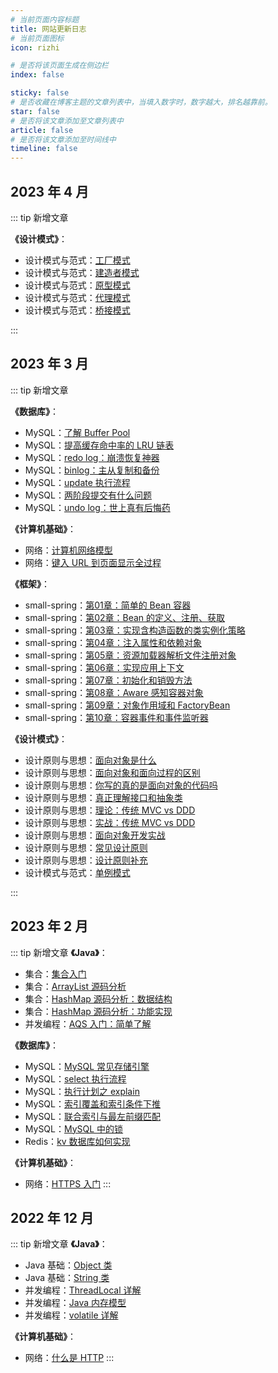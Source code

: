```yaml
---
# 当前页面内容标题
title: 网站更新日志
# 当前页面图标
icon: rizhi

# 是否将该页面生成在侧边栏
index: false

sticky: false
# 是否收藏在博客主题的文章列表中，当填入数字时，数字越大，排名越靠前。
star: false
# 是否将该文章添加至文章列表中
article: false
# 是否将该文章添加至时间线中
timeline: false
---
```



## 2023 年 4 月
::: tip 新增文章



**《设计模式》**：
- 设计模式与范式：[工厂模式](../studynotes/design_pattern/pattern/create_type/工厂模式.md)
- 设计模式与范式：[建造者模式](../studynotes/design_pattern/pattern/create_type/建造者模式.md)
- 设计模式与范式：[原型模式](../studynotes/design_pattern/pattern/create_type/原型模式.md)
- 设计模式与范式：[代理模式](../studynotes/design_pattern/pattern/structure_type/代理模式.md)
- 设计模式与范式：[桥接模式](../studynotes/design_pattern/pattern/structure_type/桥接模式.md)



:::

## 2023 年 3 月
::: tip 新增文章

**《数据库》**：
- MySQL：[了解 Buffer Pool](../studynotes/database/mysql/buffer_pool/了解BufferPool.md)
- MySQL：[提高缓存命中率的 LRU 链表](../studynotes/database/mysql/buffer_pool/提高缓存命中率的LRU链表.md)
- MySQL：[redo log：崩溃恢复神器](../studynotes/database/mysql/log/redo%20log：崩溃恢复神器.md)
- MySQL：[binlog：主从复制和备份](../studynotes/database/mysql/log/binlog：主从复制和备份.md)
- MySQL：[update 执行流程](../studynotes/database/mysql/log/update%20执行流程.md)
- MySQL：[两阶段提交有什么问题](../studynotes/database/mysql/log/两阶段提交有什么问题.md)
- MySQL：[undo log：世上真有后悔药](../studynotes/database/mysql/log/undo%20log：世上真有后悔药.md)


**《计算机基础》**：
- 网络：[计算机网络模型](../studynotes/cs/network/basis/计算机网络模型.md)
- 网络：[键入 URL 到页面显示全过程](../studynotes/cs/network/basis/键入URL到页面显示全过程.md)


**《框架》**：
- small-spring：[第01章：简单的 Bean 容器](../studynotes/framework/small-spring/ioc/第01章：简单的Bean容器.md)
- small-spring：[第02章：Bean 的定义、注册、获取](../studynotes/framework/small-spring/ioc/第02章：Bean%20的定义、注册、获取.md)
- small-spring：[第03章：实现含构造函数的类实例化策略](../studynotes/framework/small-spring/ioc/第03章：实现含构造函数的类实例化策略.md)
- small-spring：[第04章：注入属性和依赖对象](../studynotes/framework/small-spring/ioc/第04章：注入属性和依赖对象.md)
- small-spring：[第05章：资源加载器解析文件注册对象](../studynotes/framework/small-spring/ioc/第05章：资源加载器解析文件注册对象.md)
- small-spring：[第06章：实现应用上下文](../studynotes/framework/small-spring/ioc/第06章：实现应用上下文.md)
- small-spring：[第07章：初始化和销毁方法](../studynotes/framework/small-spring/ioc/第07章：初始化和销毁方法.md)
- small-spring：[第08章：Aware 感知容器对象](../studynotes/framework/small-spring/ioc/第08章：Aware%20感知容器对象.md)
- small-spring：[第09章：对象作用域和 FactoryBean](../studynotes/framework/small-spring/ioc/第09章：对象作用域和%20FactoryBean.md)
- small-spring：[第10章：容器事件和事件监听器](../studynotes/framework/small-spring/ioc/第10章：容器事件和事件监听器.md)


**《设计模式》**：
- 设计原则与思想：[面向对象是什么](../studynotes/design_pattern/mind/oop/面向对象是什么.md)
- 设计原则与思想：[面向对象和面向过程的区别](../studynotes/design_pattern/mind/oop/面向对象和面向过程的区别.md)
- 设计原则与思想：[你写的真的是面向对象的代码吗](../studynotes/design_pattern/mind/oop/你写的真的是面向对象的代码吗.md)
- 设计原则与思想：[真正理解接口和抽象类](../studynotes/design_pattern/mind/oop/真正理解接口和抽象类.md)
- 设计原则与思想：[理论：传统 MVC vs DDD](../studynotes/design_pattern/mind/oop/理论：传统%20MVC%20vs%20DDD.md)
- 设计原则与思想：[实战：传统 MVC vs DDD](../studynotes/design_pattern/mind/oop/实战：传统%20MVC%20vs%20DDD.md)
- 设计原则与思想：[面向对象开发实战](../studynotes/design_pattern/mind/oop/面向对象开发实战.md)
- 设计原则与思想：[常见设计原则](../studynotes/design_pattern/mind/design_principle/常见设计原则.md)
- 设计原则与思想：[设计原则补充](../studynotes/design_pattern/mind/design_principle/设计原则补充.md)
- 设计模式与范式：[单例模式](../studynotes/design_pattern/pattern/create_type/单例模式.md)


:::

## 2023 年 2 月
::: tip 新增文章
**《Java》**：
- 集合：[集合入门](../studynotes/java/collection/集合入门.md)
- 集合：[ArrayList 源码分析](../studynotes/java/collection/ArrayList源码分析.md)
- 集合：[HashMap 源码分析：数据结构](../studynotes/java/collection/HashMap源码分析：数据结构.md)
- 集合：[HashMap 源码分析：功能实现](../studynotes/java/collection/HashMap源码分析：功能实现.md)
- 并发编程：[AQS 入门：简单了解](../studynotes/java/concurrency/AQS入门：简单了解.md)

**《数据库》**：
- MySQL：[MySQL 常见存储引擎](../studynotes/database/mysql/basis/MySQL常见存储引擎.md)
- MySQL：[select 执行流程](../studynotes/database/mysql/basia/select执行流程.md)
- MySQL：[执行计划之 explain](../studynotes/database/mysql/index/执行计划之explain.md)
- MySQL：[索引覆盖和索引条件下推](../studynotes/database/mysql/index/索引覆盖和索引条件下推.md)
- MySQL：[联合索引与最左前缀匹配](../studynotes/database/mysql/index/联合索引与最左前缀匹配.md)
- MySQL：[MySQL 中的锁](../studynotes/database/mysql/lock/MySQL中的锁.md)
- Redis：[kv 数据库如何实现](../studynotes/database/redis/basis/kv数据库如何实现.md)

**《计算机基础》**：
- 网络：[HTTPS 入门](../studynotes/cs/network/http/HTTPS入门.md)
:::

## 2022 年 12 月
::: tip 新增文章
**《Java》**：
- Java 基础：[Object 类](../studynotes/java/javase/Object类.md)
- Java 基础：[String 类](../studynotes/java/javase/String类.md)
- 并发编程：[ThreadLocal 详解](../studynotes/java/concurrency/ThreadLocal详解.md)
- 并发编程：[Java 内存模型](../studynotes/java/concurrency/Java内存模型.md)
- 并发编程：[volatile 详解](../studynotes/java/concurrency/volatile详解.md)

**《计算机基础》**：
- 网络：[什么是 HTTP](../studynotes/cs/network/http/什么是HTTP.md)
:::
